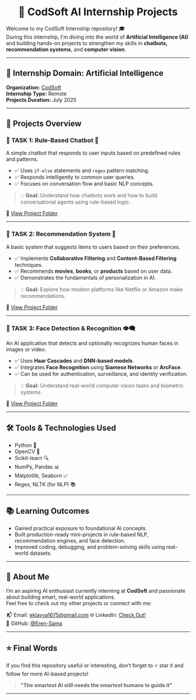 <h1 align="center">🤖 CodSoft AI Internship Projects</h1>

Welcome to my CodSoft Internship repository! 🎓  
During this internship, I'm diving into the world of **Artificial Intelligence (AI)** and building hands-on projects to strengthen my skills in **chatbots, recommendation systems**, and **computer vision**.

---

## 🧠 Internship Domain: Artificial Intelligence  
**Organization:** [CodSoft](https://www.codsoft.in/)  
**Internship Type:** Remote  
**Projects Duration:** July 2025

---

## 🚀 Projects Overview

### 📌 TASK 1: Rule-Based Chatbot 🤖

A simple chatbot that responds to user inputs based on predefined rules and patterns.

- ✅ Uses `if-else` statements and `regex` pattern matching.
- ✅ Responds intelligently to common user queries.
- ✅ Focuses on conversation flow and basic NLP concepts.

> 💡 **Goal:** Understand how chatbots work and how to build conversational agents using rule-based logic.

🔗 [View Project Folder](./Task-1-Chatbot)

---

### 📌 TASK 2: Recommendation System 🎯

A basic system that suggests items to users based on their preferences.

- ✅ Implements **Collaborative Filtering** and **Content-Based Filtering** techniques.
- ✅ Recommends **movies**, **books**, or **products** based on user data.
- ✅ Demonstrates the fundamentals of personalization in AI.

> 💡 **Goal:** Explore how modern platforms like Netflix or Amazon make recommendations.

🔗 [View Project Folder](./Task-2-Recommendation-System)

---

### 📌 TASK 3: Face Detection & Recognition 👁️‍🗨️

An AI application that detects and optionally recognizes human faces in images or video.

- ✅ Uses **Haar Cascades** and **DNN-based models**.
- ✅ Integrates **Face Recognition** using **Siamese Networks** or **ArcFace**.
- ✅ Can be used for authentication, surveillance, and identity verification.

> 💡 **Goal:** Understand real-world computer vision tasks and biometric systems.

🔗 [View Project Folder](./Task-3-Face-Detection-Recognition)

---

## 🛠️ Tools & Technologies Used

- Python 🐍
- OpenCV 🎥
- Scikit-learn 🔍
- NumPy, Pandas 📊
- Matplotlib, Seaborn 📈
- Regex, NLTK (for NLP) 📚

---

## 📚 Learning Outcomes

- Gained practical exposure to foundational AI concepts.
- Built production-ready mini-projects in rule-based NLP, recommendation engines, and face detection.
- Improved coding, debugging, and problem-solving skills using real-world datasets.

---

## 📎 About Me

I’m an aspiring AI enthusiast currently interning at **CodSoft** and passionate about building smart, real-world applications.  
Feel free to check out my other projects or connect with me:

📬 Email: eklavya1675@gmail.com 
🌐 LinkedIn: [Check Out!](https://www.linkedin.com/in/Eklavya16)  
🐙 GitHub: [@Eren-Sama](https://github.com/Eren-Sama)

---

## ⭐ Final Words

If you find this repository useful or interesting, don’t forget to ⭐ star it and follow for more AI-based projects!

> **"The smartest AI still needs the smartest humans to guide it"**

---
